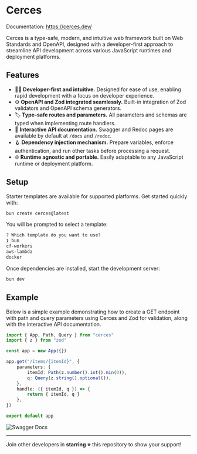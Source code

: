 # Cerces

Documentation: https://cerces.dev/

Cerces is a type-safe, modern, and intuitive web framework built on Web Standards and OpenAPI, designed with a developer-first approach to streamline API development across various JavaScript runtimes and deployment platforms.

## Features

- 👨‍💻 **Developer-first and intuitive.** Designed for ease of use, enabling rapid development with a focus on developer experience.
- ⚙️ **OpenAPI and Zod integrated seamlessly.** Built-in integration of Zod validators and OpenAPI schema generators.
- 🏷️ **Type-safe routes and parameters.** All parameters and schemas are typed when implementing route handlers.
- 📖 **Interactive API documentation.** Swagger and Redoc pages are available by default at `/docs` and `/redoc`.
- 🪝 **Dependency injection mechanism.** Prepare variables, enforce authentication, and run other tasks before processing a request.
- 🌐 **Runtime agnostic and portable.** Easily adaptable to any JavaScript runtime or deployment platform.

## Setup

Starter templates are available for supported platforms. Get started quickly with:

```sh
bun create cerces@latest
```

You will be prompted to select a template:

```md
? Which template do you want to use?
❯ bun
cf-workers
aws-lambda
docker
```

Once dependencies are installed, start the development server:

```sh
bun dev
```

## Example

Below is a simple example demonstrating how to create a GET endpoint with path and query parameters using Cerces and Zod for validation, along with the interactive API documentation.

```ts
import { App, Path, Query } from "cerces"
import { z } from "zod"

const app = new App({})

app.get("/items/{itemId}", {
    parameters: {
        itemId: Path(z.number().int().min(0)),
        q: Query(z.string().optional()),
    },
    handle: ({ itemId, q }) => {
        return { itemId, q }
    },
})

export default app
```

![Swagger Docs](https://cerces.dev/swaggerdocs.jpg)

---

Join other developers in **starring ⭐** this repository to show your support!
